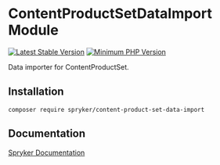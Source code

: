 # ContentProductSetDataImport Module
[![Latest Stable Version](https://poser.pugx.org/spryker/content-product-set-data-import/v/stable.svg)](https://packagist.org/packages/spryker/content-product-set-data-import)
[![Minimum PHP Version](https://img.shields.io/badge/php-%3E%3D%208.2-8892BF.svg)](https://php.net/)

Data importer for ContentProductSet.

## Installation

```
composer require spryker/content-product-set-data-import
```

## Documentation

[Spryker Documentation](https://docs.spryker.com)
